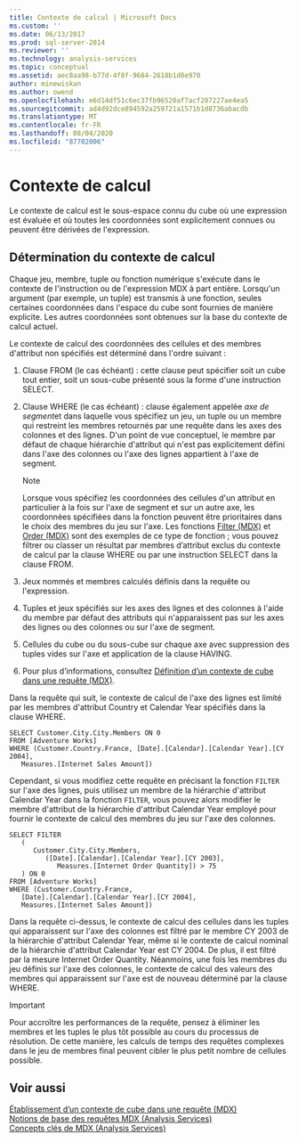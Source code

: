 ```yaml
---
title: Contexte de calcul | Microsoft Docs
ms.custom: ''
ms.date: 06/13/2017
ms.prod: sql-server-2014
ms.reviewer: ''
ms.technology: analysis-services
ms.topic: conceptual
ms.assetid: aec8aa98-b77d-4f8f-9684-2618b1d8e970
author: minewiskan
ms.author: owend
ms.openlocfilehash: e6d14df51c6ec37fb96520af7acf207227ae4ea5
ms.sourcegitcommit: ad4d92dce894592a259721a1571b1d8736abacdb
ms.translationtype: MT
ms.contentlocale: fr-FR
ms.lasthandoff: 08/04/2020
ms.locfileid: "87702006"
---
```

# <a name="calculation-context"></a>Contexte de calcul
  Le contexte de calcul est le sous-espace connu du cube où une expression est évaluée et où toutes les coordonnées sont explicitement connues ou peuvent être dérivées de l'expression.  
  
## <a name="determining-the-calculation-context"></a>Détermination du contexte de calcul  
 Chaque jeu, membre, tuple ou fonction numérique s'exécute dans le contexte de l'instruction ou de l'expression MDX à part entière. Lorsqu'un argument (par exemple, un tuple) est transmis à une fonction, seules certaines coordonnées dans l'espace du cube sont fournies de manière explicite. Les autres coordonnées sont obtenues sur la base du contexte de calcul actuel.  
  
 Le contexte de calcul des coordonnées des cellules et des membres d'attribut non spécifiés est déterminé dans l'ordre suivant :  
  
1.  Clause FROM (le cas échéant) : cette clause peut spécifier soit un cube tout entier, soit un sous-cube présenté sous la forme d'une instruction SELECT.  
  
2.  Clause WHERE (le cas échéant) : clause également appelée *axe de segment*et dans laquelle vous spécifiez un jeu, un tuple ou un membre qui restreint les membres retournés par une requête dans les axes des colonnes et des lignes. D'un point de vue conceptuel, le membre par défaut de chaque hiérarchie d'attribut qui n'est pas explicitement défini dans l'axe des colonnes ou l'axe des lignes appartient à l'axe de segment.  
  
    > [!NOTE]  
    >  Lorsque vous spécifiez les coordonnées des cellules d'un attribut en particulier à la fois sur l'axe de segment et sur un autre axe, les coordonnées spécifiées dans la fonction peuvent être prioritaires dans le choix des membres du jeu sur l'axe. Les fonctions [Filter (MDX)](/sql/mdx/filter-mdx) et [Order (MDX)](/sql/mdx/order-mdx) sont des exemples de ce type de fonction ; vous pouvez filtrer ou classer un résultat par membres d’attribut exclus du contexte de calcul par la clause WHERE ou par une instruction SELECT dans la clause FROM.  
  
3.  Jeux nommés et membres calculés définis dans la requête ou l'expression.  
  
4.  Tuples et jeux spécifiés sur les axes des lignes et des colonnes à l'aide du membre par défaut des attributs qui n'apparaissent pas sur les axes des lignes ou des colonnes ou sur l'axe de segment.  
  
5.  Cellules du cube ou du sous-cube sur chaque axe avec suppression des tuples vides sur l'axe et application de la clause HAVING.  
  
6.  Pour plus d’informations, consultez [Définition d’un contexte de cube dans une requête &#40;MDX&#41;](establishing-cube-context-in-a-query-mdx.md).  
  
 Dans la requête qui suit, le contexte de calcul de l'axe des lignes est limité par les membres d'attribut Country et Calendar Year spécifiés dans la clause WHERE.  
  
```  
SELECT Customer.City.City.Members ON 0  
FROM [Adventure Works]  
WHERE (Customer.Country.France, [Date].[Calendar].[Calendar Year].[CY 2004],  
   Measures.[Internet Sales Amount])  
```  
  
 Cependant, si vous modifiez cette requête en précisant la fonction `FILTER` sur l'axe des lignes, puis utilisez un membre de la hiérarchie d'attribut Calendar Year dans la fonction `FILTER`, vous pouvez alors modifier le membre d'attribut de la hiérarchie d'attribut Calendar Year employé pour fournir le contexte de calcul des membres du jeu sur l'axe des colonnes.  
  
```  
SELECT FILTER  
   (  
      Customer.City.City.Members,   
         ([Date].[Calendar].[Calendar Year].[CY 2003],  
            Measures.[Internet Order Quantity]) > 75   
   ) ON 0  
FROM [Adventure Works]  
WHERE (Customer.Country.France,  
   [Date].[Calendar].[Calendar Year].[CY 2004],  
   Measures.[Internet Sales Amount])  
```  
  
 Dans la requête ci-dessus, le contexte de calcul des cellules dans les tuples qui apparaissent sur l'axe des colonnes est filtré par le membre CY 2003 de la hiérarchie d'attribut Calendar Year, même si le contexte de calcul nominal de la hiérarchie d'attribut Calendar Year est CY 2004. De plus, il est filtré par la mesure Internet Order Quantity. Néanmoins, une fois les membres du jeu définis sur l'axe des colonnes, le contexte de calcul des valeurs des membres qui apparaissent sur l'axe est de nouveau déterminé par la clause WHERE.  
  
> [!IMPORTANT]  
>  Pour accroître les performances de la requête, pensez à éliminer les membres et les tuples le plus tôt possible au cours du processus de résolution. De cette manière, les calculs de temps des requêtes complexes dans le jeu de membres final peuvent cibler le plus petit nombre de cellules possible.  
  
## <a name="see-also"></a>Voir aussi  
 [Établissement d’un contexte de cube dans une requête &#40;MDX&#41;](establishing-cube-context-in-a-query-mdx.md)   
 [Notions de base des requêtes MDX &#40;Analysis Services&#41;](mdx-query-fundamentals-analysis-services.md)   
 [Concepts clés de MDX &#40;Analysis Services&#41;](../key-concepts-in-mdx-analysis-services.md)  
  
  
